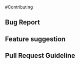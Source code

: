 #Contributing
<!-- markdown-exec(cmd:cat ./opensource-doc-gen/generic_templates/ContribHeader.md) -->
<!-- /markdown-exec -->

## Bug Report
<!-- markdown-exec(cmd:cat ./opensource-doc-gen/generic_templates/BugReport.md) --><!-- /markdown-exec -->

## Feature suggestion
<!-- markdown-exec(cmd:cat ./opensource-doc-gen/generic_templates/FeatureSuggestion.md) -->
<!-- /markdown-exec -->

## Pull Request Guideline
<!-- markdown-exec(cmd:cat ./opensource-doc-gen/generic_templates/PullRequest.md) -->
<!-- /markdown-exec -->
